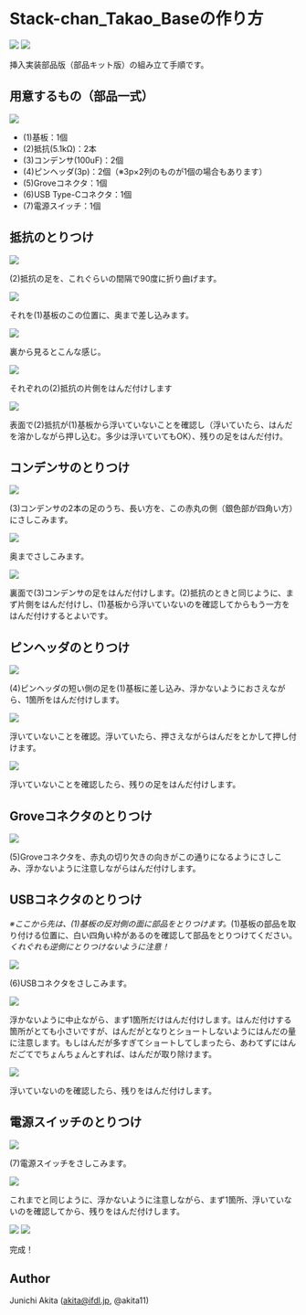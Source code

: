 # Stack-chan_Takao_Baseの作り方

<img src="https://github.com/akita11/Stack-chan_Takao_Base/blob/main/Build/boardA-1.jpg">

<img src="https://github.com/akita11/Stack-chan_Takao_Base/blob/main/Build/boardA-2.jpg">

挿入実装部品版（部品キット版）の組み立て手順です。

## 用意するもの（部品一式）

<img src="https://github.com/akita11/Stack-chan_Takao_Base/blob/main/Build/components.jpg">

- (1)基板：1個
- (2)抵抗(5.1kΩ)：2本
- (3)コンデンサ(100uF)：2個
- (4)ピンヘッダ(3p)：2個（※3p×2列のものが1個の場合もあります）
- (5)Groveコネクタ：1個
- (6)USB Type-Cコネクタ：1個
- (7)電源スイッチ：1個

## 抵抗のとりつけ

<img src="https://github.com/akita11/Stack-chan_Takao_Base/blob/main/Build/build01.jpg">

(2)抵抗の足を、これぐらいの間隔で90度に折り曲げます。

<img src="https://github.com/akita11/Stack-chan_Takao_Base/blob/main/Build/build01.jpg">

それを(1)基板のこの位置に、奥まで差し込みます。

<img src="https://github.com/akita11/Stack-chan_Takao_Base/blob/main/Build/build03.jpg">

裏から見るとこんな感じ。

<img src="https://github.com/akita11/Stack-chan_Takao_Base/blob/main/Build/build04.jpg">

それぞれの(2)抵抗の片側をはんだ付けします

<img src="https://github.com/akita11/Stack-chan_Takao_Base/blob/main/Build/build05.jpg">

表面で(2)抵抗が(1)基板から浮いていないことを確認し（浮いていたら、はんだを溶かしながら押し込む。多少は浮いていてもOK）、残りの足をはんだ付け。


## コンデンサのとりつけ

<img src="https://github.com/akita11/Stack-chan_Takao_Base/blob/main/Build/build06.jpg">

(3)コンデンサの2本の足のうち、長い方を、この赤丸の側（銀色部が四角い方）にさしこみます。

<img src="https://github.com/akita11/Stack-chan_Takao_Base/blob/main/Build/build07.jpg">

奥までさしこみます。

<img src="https://github.com/akita11/Stack-chan_Takao_Base/blob/main/Build/build08.jpg">

裏面で(3)コンデンサの足をはんだ付けします。(2)抵抗のときと同じように、まず片側をはんだ付けし、(1)基板から浮いていないのを確認してからもう一方をはんだ付けするとよいです。


## ピンヘッダのとりつけ

<img src="https://github.com/akita11/Stack-chan_Takao_Base/blob/main/Build/build09.jpg">

(4)ピンヘッダの短い側の足を(1)基板に差し込み、浮かないようにおさえながら、1箇所をはんだ付けします。

<img src="https://github.com/akita11/Stack-chan_Takao_Base/blob/main/Build/build10.jpg">

浮いていないことを確認。浮いていたら、押さえながらはんだをとかして押し付けます。

<img src="https://github.com/akita11/Stack-chan_Takao_Base/blob/main/Build/build11.jpg">

浮いていないことを確認したら、残りの足をはんだ付けします。

## Groveコネクタのとりつけ

<img src="https://github.com/akita11/Stack-chan_Takao_Base/blob/main/Build/build12.jpg">

(5)Groveコネクタを、赤丸の切り欠きの向きがこの通りになるようにさしこみ、浮かないように注意しながらはんだ付けします。

## USBコネクタのとりつけ

*※ここから先は、(1)基板の反対側の面に部品をとりつけます。*(1)基板の部品を取り付ける位置に、白い四角い枠があるのを確認して部品をとりつけてください。*くれぐれも逆側にとりつけないように注意！*

<img src="https://github.com/akita11/Stack-chan_Takao_Base/blob/main/Build/build13.jpg">

(6)USBコネクタをさしこみます。

<img src="https://github.com/akita11/Stack-chan_Takao_Base/blob/main/Build/build14.jpg">

浮かないように中止ながら、まず1箇所だけはんだ付けします。はんだ付けする箇所がとても小さいですが、はんだがとなりとショートしないようにはんだの量に注意します。もしはんだが多すぎてショートしてしまったら、あわてずにはんだごてでちょんちょんとすれば、はんだが取り除けます。

<img src="https://github.com/akita11/Stack-chan_Takao_Base/blob/main/Build/build15.jpg">

浮いていないのを確認したら、残りをはんだ付けします。

## 電源スイッチのとりつけ

<img src="https://github.com/akita11/Stack-chan_Takao_Base/blob/main/Build/build16.jpg">

(7)電源スイッチをさしこみます。

<img src="https://github.com/akita11/Stack-chan_Takao_Base/blob/main/Build/build17.jpg">

これまでと同じように、浮かないように注意しながら、まず1箇所、浮いていないのを確認してから、残りをはんだ付けします。

<img src="https://github.com/akita11/Stack-chan_Takao_Base/blob/main/board-A1.jpg">

<img src="https://github.com/akita11/Stack-chan_Takao_Base/blob/main/board-A2.jpg">

完成！

## Author

Junichi Akita (akita@ifdl.jp, @akita11)


